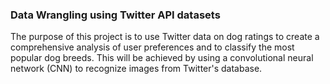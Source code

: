 ### Data Wrangling using Twitter API datasets

The purpose of this project is to use Twitter data on dog ratings to create a comprehensive analysis of user preferences and to classify the most popular dog breeds. This will be achieved by using a convolutional neural network (CNN) to recognize images from Twitter's database.
